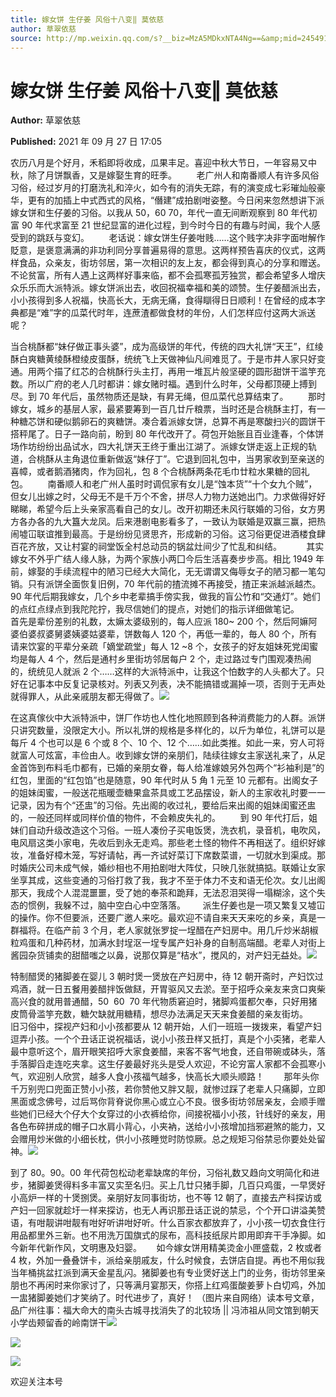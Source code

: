 ```yaml
---
title: 嫁女饼 生仔姜 风俗十八变‖ 莫依慈
author: 草翠依慈
source: http://mp.weixin.qq.com/s?__biz=MzA5MDkxNTA4Ng==&amp;mid=2454911525&amp;idx=1&amp;sn=bbe39636d395bffe29122caa2c51671d&amp;chksm=87a23244b0d5bb52d55477373671168bde12b8c330db0751a4bc19315e3be4c64c9d533db94a#rd
---
```


# 嫁女饼 生仔姜 风俗十八变‖ 莫依慈

**Author:** 草翠依慈

**Published:** 2021 年 09 月 27 日 17:05

农历八月是个好月，禾稻即将收成，瓜果丰足。喜迎中秋大节日，一年容易又中秋，除了月饼飘香，又是嫁娶生育的旺季。        老广州人和南番顺人有许多风俗习俗，经过岁月的打磨洗礼和淬火，如今有的消失无踪，有的演变成七彩璀灿般豪华，更有的加插上中式西式的风格，“僭建”成拍剧咁姿整。今日闲来忽然想讲下派嫁女饼和生仔姜的习俗。以我从 50，60 70，年代一直无间断观察到 80 年代初富 90 年代求富至 21 世纪显富的进化过程，到今时今日的有趣与时闻，我个人感受到的跳跃与变幻。        老话说：嫁女饼生仔姜咁贱……这个贱字决非字面咁解作貶意，是褒意满满的非功利同分享普遍易得的意思。这两样预告喜庆的仪式，这两样食品，众亲友，街坊邻居，第一次相识的友上友，都会得到真心的分享和赠送。不论贫富，所有人遇上这两样好事来临，都不会孤寒孤芳独赏，都会希望多人增庆众乐乐而大派特派。嫁女饼派出去，收回祝福幸福和美的颂赞。生仔姜醋派出去，小小孩得到多人祝福，快高长大，无病无痛，食得瞓得日日顺利！在曾经的成本字典都是“难”字的瓜菜代时年，连蔗渣都做食材的年份，人们怎样应付这两大派送呢？

当合桃酥都“妹仔做正事头婆”，成为高级饼的年代，传统的四大礼饼“天王”，红绫酥白爽糖黄绫酥橙绫皮蛋酥，统统飞上天做神仙凡间难觅了。于是市井人家只好变通。用两个描了红芯的合桃酥行头主打，再用一堆瓦片般坚硬的圆形甜饼干滥竽充数。所以广府的老人几时都讲：嫁女赌时福。遇到什么时年，父母都顶硬上搏到尽。到 70 年代后，虽然物质还是缺，有昇无绳，但瓜菜代总算结束了。        那时嫁女，城乡的基层人家，最紧要筹到一百几廿斤粮票，当时还是合桃酥主打，有一种糖芯饼和硬似鹅卵石的爽糖饼。凑合着派嫁女饼，总算不再是寒酸扫兴的圆饼干搭秤尾了。日子一路向前，盼到 80 年代改开了。荷包开始胀且百业逢春，个体饼场作坊纷纷出品试水，四大礼饼天王终于重出江湖了。派嫁女饼走返上正规的轨道，合桃酥从主角退位重新做返“妹仔丁”。它退到回礼包中，当男家收到至亲送的喜幛，或者鹅酒猪肉，作为回礼，包 8 个合桃酥两条花毛巾廿粒水果糖的回礼包。        南番顺人和老广州人虽时时调侃家有女儿是“蚀本货”“十个女九个贼”，但女儿出嫁之时，父母无不是千万个不舍，拼尽人力物力送她出门。力求做得好好睇睇，希望今后上头亲家高看自己的女儿。改开初期还未风行联婚的习俗，女方男方各办各的九大簋大龙凤。后来港剧电影看多了，一致认为联婚是双赢三赢，把热闹墟冚联谊推到最高。于是纷纷见贤思齐，形成新的习俗。这习俗更促进酒楼食肆百花齐放，又让村宴的祠堂饭全村总动员的锅盆灶间少了忙乱和纠结。          其实嫁女不外乎广结人缘人脉，为两个家族小两囗今后生活喜奏步步高。相比 1949 年前，嫁娶的手续流程中的陋习已经大大简化，无无谓谓又侮辱女子的陋习都一笔勾销。只有派饼全面恢复旧例，70 年代前的揸流摊不再接受，揸正来派越派越杰。90 年代后期我嫁女，几个乡中老辈搞手傍实我，做我的盲公竹和“交通灯”。她们的点红点绿点到我陀陀拧，我尽信她们的提点，对她们的指示详细做笔记。        首先是辈份差别的礼数，太嫲太婆级别的，每人应派 180~ 200 个，然后阿嫲阿婆伯婆叔婆舅婆姨婆姑婆辈，饼数每人 120 个，再低一辈的，毎人 80 个，所有请来饮宴的平辈分亲疏「嫡堂疏堂」每人 12 ~8 个，女孩子的好友姐妹死党闺蜜均是每人 4 个，然后是通村乡里街坊邻居每户 2 个，走过路过专门围观凑热闹的，统统见人就派 2 个……这样的大派特派中，让我这个怕数字的人头都大了。只好在记事本中反复记录核对。列表又列表，决不能搞错或漏掉一项，否则于无声处就得罪人，从此亲戚朋友都无得做了。![](https://mmbiz.qpic.cn/mmbiz_jpg/PJWG74pLsMaI28jiaJcSpMNiaHlJYxIzNXicezUu3wXFQfSB1OTcYILRSibYg033vop4VSoMM33Me0xxqm0EPURQVQ/640)

在这真傢伙中大派特派中，饼厂作坊也人性化地照顾到各种消费能力的人群。派饼只讲究数量，没限定大小。所以礼饼的规格是多样化的，以斤为单位，礼饼可以是每斤 4 个也可以是 6 个或 8 个、10 个、12 个……如此类推。如此一来，穷人可将就富人可炫富，丰俭由人。收到嫁女饼的亲朋们，陆续往嫁女主家送礼来了，从足金首饰到布料毛巾都有，已婚的亲朋女眷，每人给准嫁娘另外包两个“衫袖利是”的红包，里面的“红包馅”也是随意，90 年代时从 5 角 1 元至 10 元都有。出阁女子的姐妹闺蜜，一般送花瓶暖壶糖果盒茶具或工艺品摆设，新人的主家收礼时要一一记录，因为有个“还盅”的习俗。先出阁的收过礼，要给后来出阁的姐妹闺蜜还盅的，一般还同样或同样价值的物件，不会赖皮失礼的。        到 90 年代打后，姐妹们自动升级改造这个习俗。一班人凑份子买电饭煲，洗衣机，录音机，电吹风，电风扇这类小家电，先收后到永无走鸡。那些老土怪的物件不再相送了。组织好嫁妆，准备好樟木笼，写好请帖，再一齐试好菜订下席数菜谱，一切就水到渠成。那时婚庆公司未成气候，婚纱相也不用拍剧咁大阵仗，只映几张就搞掂。联婚让女家坐享其成，这些变通的习俗打救了我，我才不至于体力不支和语无伦次。女儿出阁那天，我成个人混混噩噩，受了她的奉茶和跪拜，无法忍泪哭得一塌糊涂，这个失态的惯例，我躲不过，脑中空白心中空落落。       派生仔姜也是一项又繁复又墟冚的操作。你不但要派，还要广邀人来吃。最欢迎不请自来天天来吃的乡亲，真是一群福将。在临产前 3 个月，老人家就张罗掟一埕醋在产妇房中。用几斤炒米胡椒粒鸡蛋和几种药材，加满水封埕沤一埕专属产妇补身的自制高端醋。老辈人对街上酱园杂货铺卖的甜醋嗤之以鼻，说那仅算是“桔水”，搅风的，对产妇无益处。![](https://mmbiz.qpic.cn/mmbiz_png/Ljib4So7yuWhmPaO5zASrtB7qgUv5z1MpPza9BNXbDY0Y6X2qvEOGa2lGDSUSycSiagv6Ql9ibD4I3qCTp9UAphDw/640?wx_fmt=png)

特制醋煲的猪脚姜在婴儿 3 朝时煲一煲放在产妇房中，待 12 朝开斋时，产妇饮过鸡酒，就一日五餐用姜醋拌饭做餸，开胃驱风又去淤。至于招呼众亲友来贪口爽柴高兴食的就用普通醋，50  60  70 年代物质窘迫时，猪脚鸡蛋都欠奉，只好用猪皮筒骨滥竽充数，糖欠缺就用糖精，想尽办法满足天天来食姜醋的亲友街坊。        旧习俗中，探视产妇和小小孩都要从 12 朝开始，人们一班班一拨拨来，看望产妇逗弄小孩。一个个丑话正说祝福话，说小小孩丑样又扺打，真是个小奀猪，老辈人最中意听这个，眉开眼笑招呼大家食姜醋，来客不客气地食，还自带碗或砵头，落手落脚舀走连吃夹拿。这生仔姜最好兆头是受人欢迎，不论穷富人家都不会孤寒小气，欢迎别人欣赏，越多人食小孩福气越多，快高长大顺头顺路！        那年头你千万别兜口兜面正赞小小孩，若你赞他又胖又靓，就惨过踩了老辈人只痛脚，立即黑面或念佛号，过后骂你背脊说你黑心或立心不良。很多街坊邻居亲友，会顺手赠些她们已经大个仔大个女穿过的小衣裤给你，间接祝福小小孩，针线好的亲友，用各色布碎拼成的帽子口水肩小背心，小夹衲，送给小小孩增加挡邪避煞的能力，又会赠用炒米做的小细长枕，供小小孩睡觉时防惊厥。总之规矩习俗禁忌你要处处留神。![](https://mmbiz.qpic.cn/mmbiz_jpg/PJWG74pLsMaI28jiaJcSpMNiaHlJYxIzNX27yicFC9XMAXKbLZlFsFcAXgnEt2br23QEI2zibTQb6B426A7DKSHFOQ/640?wx_fmt=jpeg)

到了 80。90。00 年代荷包松动老辈缺席的年份，习俗礼数又趋向文明简化和进步，猪脚姜煲得料多丰富又实至名归。买上几廿只猪手脚，几百只鸡蛋，一早煲好小高炉一样的十煲捌煲。亲朋好友同事街坊，也不等 12 朝了，直接去产科探访或产妇一回家就趁圩一样来探访，也无人再识那丑话正说的禁忌，个个开口讲溢美赞语，有咁靓讲咁靓有咁好听讲咁好听。什么百家衣都放弃了，小小孩一切衣食住行用品都里外三新。也不用洗万国旗式的尿布，高科技纸尿片即用即弃干手净脚。如今新年代新作风，文明惠及妇婴。      如今嫁女饼用精美烫金小匣盛载，2 枚或者 4 枚，外加一叠叠饼卡，派给亲朋戚友，什么时候食，去饼店自提。再也不用似我当年桶挑盆扛派到满天金星乱闪。猪脚姜也有专业煲好送上门的业务，街坊邻里亲朋也不再闲时来你家讨了，只等满月宴那天，你搭上红鸡蛋酸姜萝卜白切鸡，外加一盅猪脚姜她们才笑纳了。时代进步了，真好！ （图片来自网络）读本号文章，品广州往事：福大命大的南头古城寻找消失了的北较场 || 冯沛祖从同文馆到朝天小学齿颊留香的岭南饼干![](https://mmbiz.qpic.cn/mmbiz_png/Ljib4So7yuWhmPaO5zASrtB7qgUv5z1MpPza9BNXbDY0Y6X2qvEOGa2lGDSUSycSiagv6Ql9ibD4I3qCTp9UAphDw/640?wx_fmt=png)

![](https://mmbiz.qpic.cn/mmbiz_jpg/PJWG74pLsMaI28jiaJcSpMNiaHlJYxIzNXG38OzM5sdM9SjhctRho8EK0sKATL9mhP3flACiaaNia9Kcje5yd1ZGZA/640)

![](https://mmbiz.qpic.cn/mmbiz_jpg/PJWG74pLsMaI28jiaJcSpMNiaHlJYxIzNX3qZl8SiaIFnD6a9KeYBtMlP21ryYbqMV9icQZjpV5FyzTqWMo6viaZCCA/640)

欢迎关注本号
